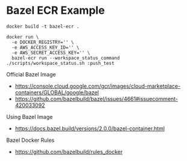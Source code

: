 # Bazel ECR Example

```
docker build -t bazel-ecr .

docker run \
  -e DOCKER_REGISTRY='' \
  -e AWS_ACCESS_KEY_ID='' \
  -e AWS_SECRET_ACCESS_KEY='' \
  bazel-ecr run --workspace_status_command ./scripts/workspace_status.sh :push_test
```

Official Bazel Image
- https://console.cloud.google.com/gcr/images/cloud-marketplace-containers/GLOBAL/google/bazel
- https://github.com/bazelbuild/bazel/issues/4661#issuecomment-420033092

Using Bazel Image
- https://docs.bazel.build/versions/2.0.0/bazel-container.html

Bazel Docker Rules
- https://github.com/bazelbuild/rules_docker
